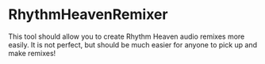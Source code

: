 # RhythmHeavenRemixer

This tool should allow you to create Rhythm Heaven audio remixes more easily.
It is not perfect, but should be much easier for anyone to pick up
and make remixes! 
